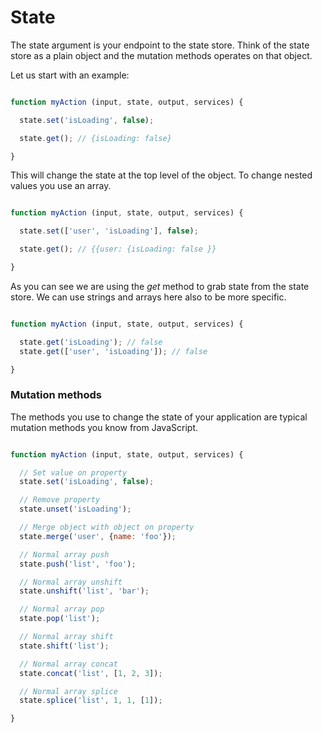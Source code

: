 # State

The state argument is your endpoint to the state store. Think of the state store as a plain
object and the mutation methods operates on that object.

Let us start with an example:

```javascript

function myAction (input, state, output, services) {

  state.set('isLoading', false);

  state.get(); // {isLoading: false}

}
```

This will change the state at the top level of the object. To change nested values you
use an array.

```javascript

function myAction (input, state, output, services) {

  state.set(['user', 'isLoading'], false);

  state.get(); // {{user: {isLoading: false }}

}
```

As you can see we are using the *get* method to grab state from the state store. We can use
strings and arrays here also to be more specific.

```javascript

function myAction (input, state, output, services) {

  state.get('isLoading'); // false
  state.get(['user', 'isLoading']); // false

}
```

### Mutation methods
The methods you use to change the state of your application are typical mutation methods
you know from JavaScript.

```javascript

function myAction (input, state, output, services) {

  // Set value on property
  state.set('isLoading', false);

  // Remove property
  state.unset('isLoading');

  // Merge object with object on property
  state.merge('user', {name: 'foo'});

  // Normal array push
  state.push('list', 'foo');

  // Normal array unshift
  state.unshift('list', 'bar');

  // Normal array pop
  state.pop('list');

  // Normal array shift
  state.shift('list');

  // Normal array concat
  state.concat('list', [1, 2, 3]);

  // Normal array splice
  state.splice('list', 1, 1, [1]);

}
```
